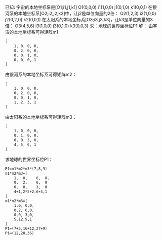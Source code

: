 已知:
宇宙的本地坐标系是[O1;i1,j1,k1]
O1(0,0,0)
i1(1,0,0)
j1(0,1,0)
k1(0,0,1)
在银河系的本地坐标系[O2;i2,j2,k2]中，让j2是单位向量的2倍：
O2(1,2,3)
i2(1,0,0)
j2(0,2,0)
k2(0,0,1)
在太阳系的本地坐标系[O3;i3,j3,k3]，让k3是单位向量的3倍：
O3(4,5,6)
i3(1,0,0)
j3(0,1,0)
k3(0,0,3)
求：地球的世界坐标位P1
解：
由宇宙的本地坐标系可得矩阵m1
```html
[
    1, 0, 0, 0,
    0, 2, 0, 0,
    0, 0, 1, 0,
    0, 0, 0, 1
]
```
由银河系的本地坐标系可得矩阵m2：
```html
[
    1, 0, 0, 0,
    0, 2, 0, 0,
    0, 0, 1, 0,
    1, 2, 3, 1
]
```

由太阳系的本地坐标系可得矩阵m3：
```html
[
    1, 0, 0, 0,
    0, 1, 0, 0,
    0, 0, 3, 0,
    4, 5, 6, 1
]
```

求地球的世界坐标位P1：
```html
P1=m1*m2*m3*(7,8,9)
m1*m2*m3=[
    1,  0,    0,  0,
    0,  2,    0,  0
    0,  0,    3,  0
    4+1,2*5+2,6+3,1
]
m1*m2*m3=[
    1,0, 0,0,
    0,2, 0,0,
    0,0, 3,0,
    5,12,9,1
]
P1=(7+5,16+12,27+9)
P1=(12,28,36)
```


